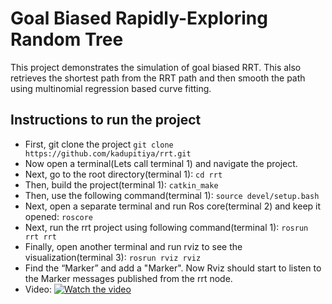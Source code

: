 # Goal Biased Rapidly-Exploring Random Tree
This project demonstrates the simulation of goal biased RRT. This also retrieves the shortest path from the RRT path and then smooth the path using multinomial regression based curve fitting.

## Instructions to run the project
* First, git clone the project
```git clone https://github.com/kadupitiya/rrt.git```
* Now open a terminal(Lets call terminal 1) and navigate the project.
* Next, go to the root directory(terminal 1):
 ```cd rrt```
* Then, build the project(terminal 1):
```catkin_make```
* Then, use the following command(terminal 1):
```source devel/setup.bash```
* Next, open a separate terminal and run Ros core(terminal 2) and keep it opened:
```roscore```
* Next, run the rrt project using following command(terminal 1):
```rosrun rrt rrt```
* Finally, open another terminal and run rviz to see the visualization(terminal 3):
```rosrun rviz rviz```
* Find the “Marker” and add a "Marker". Now Rviz should start to listen to the Marker messages
published from the rrt node.
* Video:
[![Watch the video](https://github.com/kadupitiya/rrt/blob/master/images/image.jpg)](https://www.youtube.com/watch?v=SZ9c_3HUVUE&t=5s)
